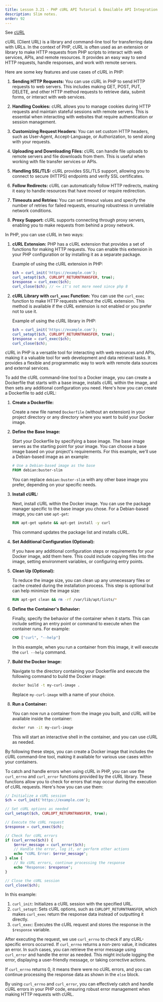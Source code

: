 ```yaml
---
title: Lesson 3.21 - PHP cURL API Tutorial & Emailable API Integration
description: Slim notes.
order: 92
---
```

See [cURL](https://www.php.net/manual/en/book.curl.php)

cURL (Client URL) is a library and command-line tool for transferring data with URLs. In the context of PHP, cURL is often used as an extension or library to make HTTP requests from PHP scripts to interact with web services, APIs, and remote resources. It provides an easy way to send HTTP requests, handle responses, and work with remote servers.

Here are some key features and use cases of cURL in PHP:

1. **Sending HTTP Requests:** You can use cURL in PHP to send HTTP requests to web servers. This includes making GET, POST, PUT, DELETE, and other HTTP method requests to retrieve data, submit forms, or interact with web services.

2. **Handling Cookies:** cURL allows you to manage cookies during HTTP requests and maintain stateful sessions with remote servers. This is essential when interacting with websites that require authentication or session management.

3. **Customizing Request Headers:** You can set custom HTTP headers, such as User-Agent, Accept-Language, or Authorization, to send along with your requests.

4. **Uploading and Downloading Files:** cURL can handle file uploads to remote servers and file downloads from them. This is useful when working with file transfer services or APIs.

5. **Handling SSL/TLS:** cURL provides SSL/TLS support, allowing you to connect to secure (HTTPS) endpoints and verify SSL certificates.

6. **Follow Redirects:** cURL can automatically follow HTTP redirects, making it easy to handle resources that have moved or require redirection.

7. **Timeouts and Retries:** You can set timeout values and specify the number of retries for failed requests, ensuring robustness in unreliable network conditions.

8. **Proxy Support:** cURL supports connecting through proxy servers, enabling you to make requests from behind a proxy network.

In PHP, you can use cURL in two ways:

1. **cURL Extension:** PHP has a cURL extension that provides a set of functions for making HTTP requests. You can enable this extension in your PHP configuration or by installing it as a separate package.

   Example of using the cURL extension in PHP:

   ```php
   $ch = curl_init('https://example.com');
   curl_setopt($ch, CURLOPT_RETURNTRANSFER, true);
   $response = curl_exec($ch);
   curl_close($ch); // <= it's not more need since php 8
   ```

2. **cURL Library with `curl_exec` Function:** You can use the `curl_exec` function to make HTTP requests without the cURL extension. This method is available if the cURL extension is not enabled or you prefer not to use it.

   Example of using the cURL library in PHP:

   ```php
   $ch = curl_init('https://example.com');
   curl_setopt($ch, CURLOPT_RETURNTRANSFER, true);
   $response = curl_exec($ch);
   curl_close($ch);
   ```

cURL in PHP is a versatile tool for interacting with web resources and APIs, making it a valuable tool for web development and data retrieval tasks. It provides a flexible and programmatic way to work with remote data sources and external services.

To add the cURL command-line tool to a Docker image, you can create a Dockerfile that starts with a base image, installs cURL within the image, and then sets any additional configuration you need. Here's how you can create a Dockerfile to add cURL:

1. **Create a Dockerfile:**

   Create a new file named `Dockerfile` (without an extension) in your project directory or any directory where you want to build your Docker image.

2. **Define the Base Image:**

   Start your Dockerfile by specifying a base image. The base image serves as the starting point for your image. You can choose a base image based on your project's requirements. For this example, we'll use a Debian-based image as an example:

   ```Dockerfile
   # Use a Debian-based image as the base
   FROM debian:buster-slim
   ```

   You can replace `debian:buster-slim` with any other base image you prefer, depending on your specific needs.

3. **Install cURL:**

   Next, install cURL within the Docker image. You can use the package manager specific to the base image you chose. For a Debian-based image, you can use `apt-get`:

   ```Dockerfile
   RUN apt-get update && apt-get install -y curl
   ```

   This command updates the package list and installs cURL.

4. **Set Additional Configuration (Optional):**

   If you have any additional configuration steps or requirements for your Docker image, add them here. This could include copying files into the image, setting environment variables, or configuring entry points.

5. **Clean Up (Optional):**

   To reduce the image size, you can clean up any unnecessary files or cache created during the installation process. This step is optional but can help minimize the image size:

   ```Dockerfile
   RUN apt-get clean && rm -rf /var/lib/apt/lists/*
   ```

6. **Define the Container's Behavior:**

   Finally, specify the behavior of the container when it starts. This can include setting an entry point or command to execute when the container runs. For example:

   ```Dockerfile
   CMD ["curl", "--help"]
   ```

   In this example, when you run a container from this image, it will execute the `curl --help` command.

7. **Build the Docker Image:**

   Navigate to the directory containing your Dockerfile and execute the following command to build the Docker image:

   ```bash
   docker build -t my-curl-image .
   ```

   Replace `my-curl-image` with a name of your choice.

8. **Run a Container:**

   You can now run a container from the image you built, and cURL will be available inside the container:

   ```bash
   docker run -it my-curl-image
   ```

   This will start an interactive shell in the container, and you can use cURL as needed.

By following these steps, you can create a Docker image that includes the cURL command-line tool, making it available for various use cases within your containers.

To catch and handle errors when using cURL in PHP, you can use the `curl_errno` and `curl_error` functions provided by the cURL library. These functions allow you to check for errors that may occur during the execution of cURL requests. Here's how you can use them:

```php
// Initialize a cURL session
$ch = curl_init('https://example.com');

// Set cURL options as needed
curl_setopt($ch, CURLOPT_RETURNTRANSFER, true);

// Execute the cURL request
$response = curl_exec($ch);

// Check for cURL errors
if (curl_errno($ch)) {
    $error_message = curl_error($ch);
    // Handle the error, log it, or perform other actions
    echo "cURL Error: $error_message";
} else {
    // No cURL errors, continue processing the response
    echo "Response: $response";
}

// Close the cURL session
curl_close($ch);
```

In this example:

1. `curl_init`: Initializes a cURL session with the specified URL.
2. `curl_setopt`: Sets cURL options, such as `CURLOPT_RETURNTRANSFER`, which makes `curl_exec` return the response data instead of outputting it directly.
3. `curl_exec`: Executes the cURL request and stores the response in the `$response` variable.

After executing the request, we use `curl_errno` to check if any cURL-specific errors occurred. If `curl_errno` returns a non-zero value, it indicates an error. In such cases, you can retrieve the error message using `curl_error` and handle the error as needed. This might include logging the error, displaying a user-friendly message, or taking corrective actions.

If `curl_errno` returns 0, it means there were no cURL errors, and you can continue processing the response data as shown in the `else` block.

By using `curl_errno` and `curl_error`, you can effectively catch and handle cURL errors in your PHP code, ensuring robust error management when making HTTP requests with cURL.
